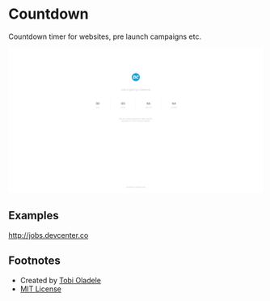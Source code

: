 # Countdown

Countdown timer for websites, pre launch campaigns etc.

![Sample Email Template ](screenshot.png)

## Examples

http://jobs.devcenter.co

## Footnotes

- Created by [Tobi Oladele](http://tobioladele.com)
- [MIT License](https://github.com/tobioladele/countdown/blob/master/License.md)
